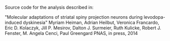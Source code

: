 Source code for the analysis described in:

"Molecular adaptations of striatal spiny projection neurons during levodopa-induced dyskinesia"
Myriam Heiman, Adrian Heilbut, Veronica Francardo, Eric D. Kolaczyk, Jill P. Mesirov, 
Dalton J. Surmeier, Ruth Kulicke, Robert J. Fenster, M. Angela Cenci, Paul Greengard
PNAS, in press, 2014
